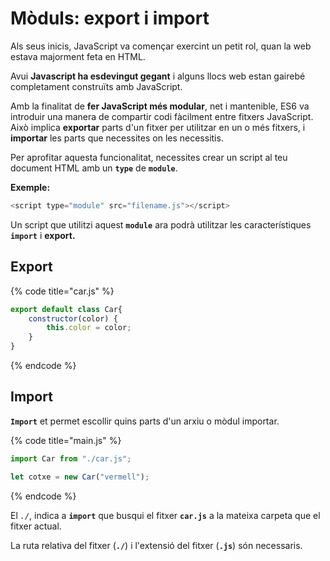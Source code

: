 # Mòduls: export i import

Als seus inicis, JavaScript va començar exercint un petit rol, quan la web estava majorment feta en HTML.&#x20;

Avui **Javascript ha esdevingut gegant** i alguns llocs web estan gairebé completament construïts amb JavaScript.&#x20;

Amb la finalitat de **fer JavaScript més modular**, net i mantenible, ES6 va introduir una manera de compartir codi fàcilment entre fitxers JavaScript. Això implica **exportar** parts d'un fitxer per utilitzar en un o més fitxers, i **importar** les parts que necessites on les necessitis.&#x20;

Per aprofitar aquesta funcionalitat, necessites crear un script al teu document HTML amb un **`type`** de **`module`**.&#x20;

**Exemple:**

```javascript
<script type="module" src="filename.js"></script>
```

Un script que utilitzi aquest **`module`** ara podrà utilitzar les característiques **`import`** i **export.**

## Export

{% code title="car.js" %}
```javascript
export default class Car{
    constructor(color) {
        this.color = color;
    }
}

```
{% endcode %}

## Import

**`Import`** et permet escollir quins parts d'un arxiu o mòdul importar.&#x20;

{% code title="main.js" %}
```javascript
import Car from "./car.js";

let cotxe = new Car("vermell");
```
{% endcode %}

El _`./`_, indica a **`import`** que busqui el fitxer **`car.js`** a la mateixa carpeta que el fitxer actual.&#x20;

La ruta relativa del fitxer (**`./`**) i l'extensió del fitxer (**`.js`**) són necessaris.

